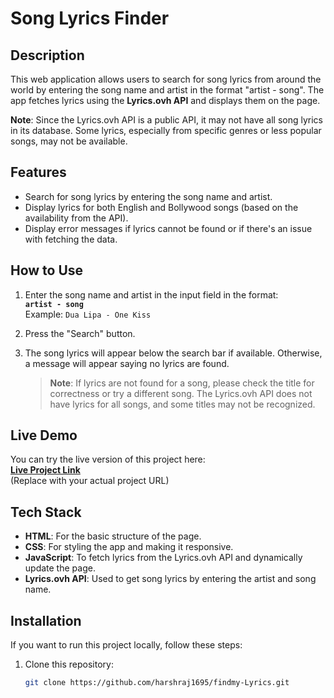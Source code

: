 # Song Lyrics Finder

## Description

This web application allows users to search for song lyrics from around the world by entering the song name and artist in the format "artist - song". The app fetches lyrics using the **Lyrics.ovh API** and displays them on the page.

**Note**: Since the Lyrics.ovh API is a public API, it may not have all song lyrics in its database. Some lyrics, especially from specific genres or less popular songs, may not be available.


## Features

- Search for song lyrics by entering the song name and artist.
- Display lyrics for both English and Bollywood songs (based on the availability from the API).
- Display error messages if lyrics cannot be found or if there's an issue with fetching the data.

## How to Use

1. Enter the song name and artist in the input field in the format:  
   **`artist - song`**  
   Example: `Dua Lipa - One Kiss`
   
2. Press the "Search" button.

3. The song lyrics will appear below the search bar if available. Otherwise, a message will appear saying no lyrics are found.

   > **Note**: If lyrics are not found for a song, please check the title for correctness or try a different song. The Lyrics.ovh API does not have lyrics for all songs, and some titles may not be recognized.

## Live Demo

You can try the live version of this project here:  
**[Live Project Link](https://harshraj1695.github.io/findmy-Lyrics/)**  
(Replace with your actual project URL)

## Tech Stack

- **HTML**: For the basic structure of the page.
- **CSS**: For styling the app and making it responsive.
- **JavaScript**: To fetch lyrics from the Lyrics.ovh API and dynamically update the page.
- **Lyrics.ovh API**: Used to get song lyrics by entering the artist and song name.

## Installation

If you want to run this project locally, follow these steps:

1. Clone this repository:

   ```bash
   git clone https://github.com/harshraj1695/findmy-Lyrics.git
